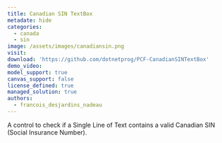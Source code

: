```yaml
---
title: Canadian SIN TextBox
metadate: hide
categories:
  - canada
  - sin
image: /assets/images/canadiansin.png
visit: 
download: 'https://github.com/dotnetprog/PCF-CanadianSINTextBox'
demo_video: 
model_support: true
canvas_support: false
license_defined: true
managed_solution: true
authors:
  - francois_desjardins_nadeau
---
```


A control to check if a Single Line of Text contains a valid Canadian SIN (Social Insurance Number).
